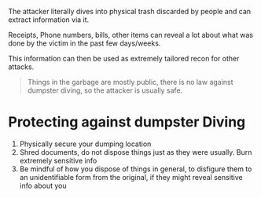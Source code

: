 
The attacker literally dives into physical trash discarded by people and can extract information via it. 

Receipts, Phone numbers, bills, other items can reveal a lot about what was done by the victim in the past few days/weeks.

This information can then be used as extremely tailored recon for other attacks.

> Things in the garbage are mostly public, there is no law against dumpster diving, so the attacker is usually safe.


# Protecting against dumpster Diving

1. Physically secure your dumping location
2. Shred documents, do not dispose things just as they were usually. Burn extremely sensitive info 
3. Be mindful of how you dispose of things in general, to disfigure them to an unidentifiable form from the original, if they might reveal sensitive info about you

